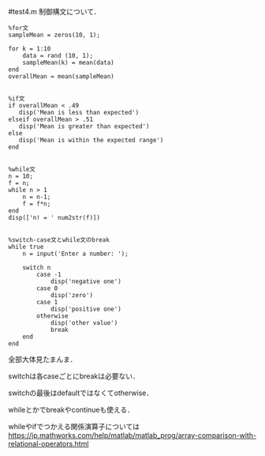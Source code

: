 #test4.m
制御構文について．

    %for文
    sampleMean = zeros(10, 1);

    for k = 1:10
        data = rand (10, 1);
        sampleMean(k) = mean(data)
    end
    overallMean = mean(sampleMean)


    %if文
    if overallMean < .49
       disp('Mean is less than expected')
    elseif overallMean > .51
       disp('Mean is greater than expected')
    else
       disp('Mean is within the expected range')
    end


    %while文
    n = 10;
    f = n;
    while n > 1
        n = n-1;
        f = f*n;
    end
    disp(['n! = ' num2str(f)])


    %switch-case文とwhile文のbreak
    while true
        n = input('Enter a number: ');

        switch n
            case -1
                disp('negative one')
            case 0
                disp('zero')
            case 1
                disp('positive one')
            otherwise
                disp('other value')
                break
        end
    end

全部大体見たまんま．

switchは各caseごとにbreakは必要ない．

switchの最後はdefaultではなくてotherwise．

whileとかでbreakやcontinueも使える．

whileやifでつかえる関係演算子については https://jp.mathworks.com/help/matlab/matlab_prog/array-comparison-with-relational-operators.html
